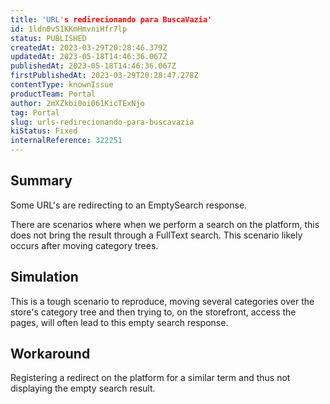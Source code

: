 ```yaml
---
title: 'URL's redirecionando para BuscaVazia'
id: 1ldn0vS1KKmHmvniHfr7lp
status: PUBLISHED
createdAt: 2023-03-29T20:28:46.379Z
updatedAt: 2023-05-18T14:46:36.067Z
publishedAt: 2023-05-18T14:46:36.067Z
firstPublishedAt: 2023-03-29T20:28:47.278Z
contentType: knownIssue
productTeam: Portal
author: 2mXZkbi0oi061KicTExNjo
tag: Portal
slug: urls-redirecionando-para-buscavazia
kiStatus: Fixed
internalReference: 322251
---
```


## Summary


Some URL's are redirecting to an EmptySearch response.

There are scenarios where when we perform a search on the platform, this does not bring the result through a FullText search. This scenario likely occurs after moving category trees.






##

## Simulation


This is a tough scenario to reproduce, moving several categories over the store's category tree and then trying to, on the storefront, access the pages, will often lead to this empty search response.






##

## Workaround


Registering a redirect on the platform for a similar term and thus not displaying the empty search result.

